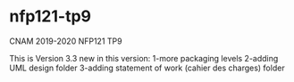 # nfp121-tp9
CNAM 2019-2020 NFP121 TP9

This is Version 3.3
new in this version:
1-more packaging levels
2-adding UML design folder
3-adding statement of work (cahier des charges) folder 

